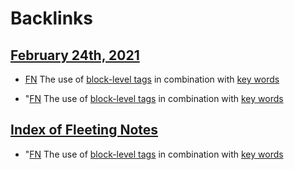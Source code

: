 
# Backlinks
## [February 24th, 2021](<February 24th, 2021.md>)
- [FN](<FN.md>) The use of [block-level tags](<block-level tags.md>) in combination with [key words](<key words.md>)

- "[FN](<FN.md>) The use of [block-level tags](<block-level tags.md>) in combination with [key words](<key words.md>)

## [Index of Fleeting Notes](<Index of Fleeting Notes.md>)
- "[FN](<FN.md>) The use of [block-level tags](<block-level tags.md>) in combination with [key words](<key words.md>)

